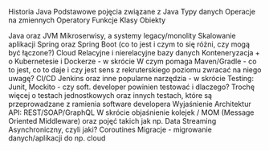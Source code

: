 Historia Java
Podstawowe pojęcia związane z Java
Typy danych
Operacje na zmiennych
Operatory
Funkcje
Klasy
Obiekty


Java oraz JVM
Mikroserwisy, a systemy legacy/monolity
Skalowanie aplikacji
Spring oraz Spring Boot (co to jest i czym to się różni, czy mogą być łączone?)
Cloud
Relacyjne i nierelacyjne bazy danych
Konteneryzacja + o Kubernetesie i Dockerze - w skrócie
W czym pomaga Maven/Gradle - co to jest, co to daje i czy jest sens z rekruterskiego poziomu zwracać na niego uwagę?
CI/CD Jenkins oraz inne popularne narzędzia - w skrócie
Testing: Junit, Mockito - czy soft. developer powinien testować i dlaczego? Trochę więcej o testach jednostkowych oraz innych testach, które są przeprowadzane z ramienia software developera
Wyjaśnienie Architektur API: REST/SOAP/GraphQL
W skrócie objaśnienie kolejek / MOM (Message Oriented Middleware) oraz pojęć takich jak np. Data Streaming
Asynchroniczny, czyli jaki?
Coroutines
Migracje - migrowanie danych/aplikacji do np. cloud
